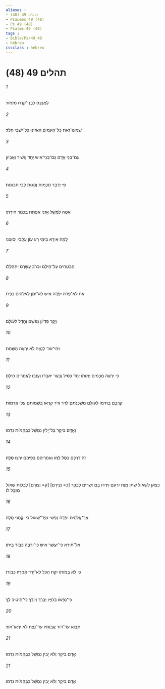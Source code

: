 ```yaml
---
aliases : 
- תהלים 49 (48)
- Psaumes 49 (48)
- Ps 49 (48)
- Psalms 49 (48)
tags : 
- Bible/Ps/49_48
- hébreu
cssclass : hébreu
---
```


# תהלים 49 (48)

###### 1
לַמְנַצֵּחַ לִבְנֵי־קֹרַח מִזְמֹור׃
###### 2
שִׁמְעוּ־זֹאת כָּל־הָעַמִּים הַאֲזִינוּ כָּל־יֹשְׁבֵי חָלֶד׃
###### 3
גַּם־בְּנֵי אָדָם גַּם־בְּנֵי־אִישׁ יַחַד עָשִׁיר וְאֶבְיֹון׃
###### 4
פִּי יְדַבֵּר חָכְמֹות וְהָגוּת לִבִּי תְבוּנֹות׃
###### 5
אַטֶּה לְמָשָׁל אָזְנִי אֶפְתַּח בְּכִנֹּור חִידָתִי׃
###### 6
לָמָּה אִירָא בִּימֵי רָע עֲוֹן עֲקֵבַי יְסוּבֵּנִי׃
###### 7
הַבֹּטְחִים עַל־חֵילָם וּבְרֹב עָשְׁרָם יִתְהַלָּלוּ׃
###### 8
אָח לֹא־פָדֹה יִפְדֶּה אִישׁ לֹא־יִתֵּן לֵאלֹהִים כָּפְרֹו׃
###### 9
וְיֵקַר פִּדְיֹון נַפְשָׁם וְחָדַל לְעֹולָם׃
###### 10
וִיחִי־עֹוד לָנֶצַח לֹא יִרְאֶה הַשָּׁחַת׃
###### 11
כִּי יִרְאֶה חֲכָמִים יָמוּתוּ יַחַד כְּסִיל וָבַעַר יֹאבֵדוּ וְעָזְבוּ לַאֲחֵרִים חֵילָם׃
###### 12
קִרְבָּם בָּתֵּימֹו לְעֹולָם מִשְׁכְּנֹתָם לְדֹר וָדֹר קָרְאוּ בִשְׁמֹותָם עֲלֵי אֲדָמֹות׃
###### 13
וְאָדָם בִּיקָר בַּל־יָלִין נִמְשַׁל כַּבְּהֵמֹות נִדְמוּ׃
###### 14
זֶה דַרְכָּם כֵּסֶל לָמֹו וְאַחֲרֵיהֶם בְּפִיהֶם יִרְצוּ סֶלָה׃
###### 15
כַּצֹּאן לִשְׁאֹול שַׁתּוּ מָוֶת יִרְעֵם וַיִּרְדּוּ בָם יְשָׁרִים לַבֹּקֶר [כ= וְצִירָם] [ק= וְצוּרָם] לְבַלֹּות שְׁאֹול מִזְּבֻל לֹו׃
###### 16
אַךְ־אֱלֹהִים יִפְדֶּה נַפְשִׁי מִיַּד־שְׁאֹול כִּי יִקָּחֵנִי סֶלָה׃
###### 17
אַל־תִּירָא כִּי־יַעֲשִׁר אִישׁ כִּי־יִרְבֶּה כְּבֹוד בֵּיתֹו׃
###### 18
כִּי לֹא בְמֹותֹו יִקַּח הַכֹּל לֹא־יֵרֵד אַחֲרָיו כְּבֹודֹו׃
###### 19
כִּי־נַפְשֹׁו בְּחַיָּיו יְבָרֵךְ וְיֹודֻךָ כִּי־תֵיטִיב לָךְ׃
###### 20
תָּבֹוא עַד־דֹּור אֲבֹותָיו עַד־נֵצַח לֹא יִרְאוּ־אֹור׃
###### 21
אָדָם בִּיקָר וְלֹא יָבִין נִמְשַׁל כַּבְּהֵמֹות נִדְמוּ׃
###### 21
אָדָם בִּיקָר וְלֹא יָבִין נִמְשַׁל כַּבְּהֵמֹות נִדְמוּ׃
